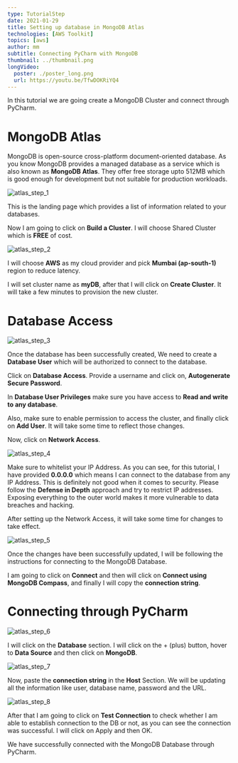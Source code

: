 ```yaml
---
type: TutorialStep
date: 2021-01-29
title: Setting up database in MongoDB Atlas
technologies: [AWS Toolkit]
topics: [aws]
author: mm
subtitle: Connecting PyCharm with MongoDB
thumbnail: ../thumbnail.png
longVideo:
  poster: ./poster_long.png
  url: https://youtu.be/TfwDOKRiYQ4
---
```


In this tutorial we are going create a MongoDB Cluster and connect through PyCharm.

# MongoDB Atlas

MongoDB is open-source cross-platform document-oriented database. As you know 
MongoDB provides a managed database as a service which is also known as <strong>MongoDB Atlas</strong>.
They offer free storage upto 512MB which is good enough for development but not suitable for 
production workloads.

![atlas_step_1](./steps/step1.png)

This is the landing page which provides a list of information related to your databases.


Now I am going to click on <strong>Build a Cluster</strong>. I will choose Shared Cluster which is <strong>FREE</strong> of cost.


![atlas_step_2](./steps/step2.png)

I will choose <strong>AWS</strong> as my cloud provider and pick <strong>Mumbai (ap-south-1)</strong> region to reduce latency.

I will set cluster name as <strong>myDB</strong>, after that I will click on <strong>Create Cluster</strong>.
It will take a few minutes to provision the new cluster.

# Database Access

![atlas_step_3](./steps/step3.png)

Once the database has been successfully created, 
We need to create a <strong>Database User</strong> which will be authorized
to connect to the database.


Click on <strong>Database Access</strong>. Provide a username and click on, <strong>Autogenerate Secure Password</strong>.

In <strong>Database User Privileges</strong> make sure you have access to <strong>Read and write to any database</strong>.

Also, make sure to enable permission to access the cluster, and finally click on <strong>Add User</strong>. It will take some time to reflect those changes.

Now, click on <strong>Network Access</strong>.

![atlas_step_4](./steps/step4.png)

Make sure to whitelist your IP Address. As you can see, for this tutorial, I have provided <strong>0.0.0.0</strong> which means I can connect to the database from 
any IP Address. This is definitely not good when it comes to security. Please follow the <strong>Defense in Depth</strong> approach and try to restrict IP addresses. 
Exposing everything to the outer world makes it more vulnerable to data breaches and hacking. 

After setting up the Network Access, it will take some time for changes to take effect.


![atlas_step_5](./steps/step5.png)

Once the changes have been successfully updated, I will be following the instructions
for connecting to the MongoDB Database.

I am going to click on <strong>Connect</strong> and then will click on <strong>Connect using MongoDB Compass</strong>, 
and finally I will copy the <strong>connection string</strong>.


# Connecting through PyCharm


![atlas_step_6](./steps/step6.png)

I will click on the <strong>Database</strong> section. I will click on the + (plus) button,  hover to <strong>Data Source</strong> and then click on <strong>MongoDB</strong>.

![atlas_step_7](./steps/step7.png)

Now, paste the <strong>connection string</strong> in the <strong>Host</strong> Section. 
We will be updating all the information like user, database name, password and the URL.

![atlas_step_8](./steps/step8.png)


After that I am going to click on <strong>Test Connection</strong> to check whether 
I am able to establish connection to the DB or not, as you can see the connection was successful. I will click on Apply and then OK.

We have successfully connected with the MongoDB Database through PyCharm. 















